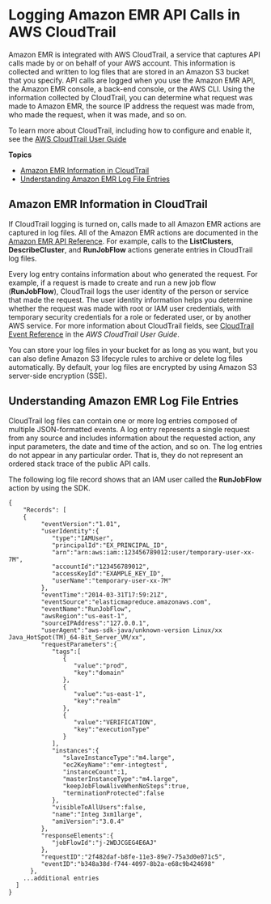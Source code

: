 # Logging Amazon EMR API Calls in AWS CloudTrail<a name="logging_emr_api_calls"></a>

Amazon EMR is integrated with AWS CloudTrail, a service that captures API calls made by or on behalf of your AWS account\. This information is collected and written to log files that are stored in an Amazon S3 bucket that you specify\. API calls are logged when you use the Amazon EMR API, the Amazon EMR console, a back\-end console, or the AWS CLI\. Using the information collected by CloudTrail, you can determine what request was made to Amazon EMR, the source IP address the request was made from, who made the request, when it was made, and so on\. 

To learn more about CloudTrail, including how to configure and enable it, see the [AWS CloudTrail User Guide](http://docs.aws.amazon.com/awscloudtrail/latest/userguide/) 

**Topics**
+ [Amazon EMR Information in CloudTrail](#emr_info_in_ct)
+ [Understanding Amazon EMR Log File Entries](#understanding_emr_log_file_entries)

## Amazon EMR Information in CloudTrail<a name="emr_info_in_ct"></a>

If CloudTrail logging is turned on, calls made to all Amazon EMR actions are captured in log files\. All of the Amazon EMR actions are documented in the [Amazon EMR API Reference](http://docs.aws.amazon.com/ElasticMapReduce/latest/API/)\. For example, calls to the **ListClusters**, **DescribeCluster**, and **RunJobFlow** actions generate entries in CloudTrail log files\. 

Every log entry contains information about who generated the request\. For example, if a request is made to create and run a new job flow \(**RunJobFlow**\), CloudTrail logs the user identity of the person or service that made the request\. The user identity information helps you determine whether the request was made with root or IAM user credentials, with temporary security credentials for a role or federated user, or by another AWS service\. For more information about CloudTrail fields, see [CloudTrail Event Reference](http://docs.aws.amazon.com/awscloudtrail/latest/userguide/eventreference.html) in the *AWS CloudTrail User Guide*\. 

You can store your log files in your bucket for as long as you want, but you can also define Amazon S3 lifecycle rules to archive or delete log files automatically\. By default, your log files are encrypted by using Amazon S3 server\-side encryption \(SSE\)\. 

## Understanding Amazon EMR Log File Entries<a name="understanding_emr_log_file_entries"></a>

CloudTrail log files can contain one or more log entries composed of multiple JSON\-formatted events\. A log entry represents a single request from any source and includes information about the requested action, any input parameters, the date and time of the action, and so on\. The log entries do not appear in any particular order\. That is, they do not represent an ordered stack trace of the public API calls\. 

The following log file record shows that an IAM user called the **RunJobFlow** action by using the SDK\. 

```
{
	"Records": [
	{
         "eventVersion":"1.01",
         "userIdentity":{
            "type":"IAMUser",
            "principalId":"EX_PRINCIPAL_ID",
            "arn":"arn:aws:iam::123456789012:user/temporary-user-xx-7M",
            "accountId":"123456789012",
            "accessKeyId":"EXAMPLE_KEY_ID",
            "userName":"temporary-user-xx-7M"
         },
         "eventTime":"2014-03-31T17:59:21Z",
         "eventSource":"elasticmapreduce.amazonaws.com",
         "eventName":"RunJobFlow",
         "awsRegion":"us-east-1",
         "sourceIPAddress":"127.0.0.1",
         "userAgent":"aws-sdk-java/unknown-version Linux/xx Java_HotSpot(TM)_64-Bit_Server_VM/xx",
         "requestParameters":{
            "tags":[
               {
                  "value":"prod",
                  "key":"domain"
               },
               {
                  "value":"us-east-1",
                  "key":"realm"
               },
               {
                  "value":"VERIFICATION",
                  "key":"executionType"
               }
            ],
            "instances":{
               "slaveInstanceType":"m4.large",
               "ec2KeyName":"emr-integtest",
               "instanceCount":1,
               "masterInstanceType":"m4.large",
               "keepJobFlowAliveWhenNoSteps":true,
               "terminationProtected":false
            },
            "visibleToAllUsers":false,
            "name":"Integ 3xm1large",
            "amiVersion":"3.0.4"
         },
         "responseElements":{
            "jobFlowId":"j-2WDJCGEG4E6AJ"
         },
         "requestID":"2f482daf-b8fe-11e3-89e7-75a3d0e071c5",
         "eventID":"b348a38d-f744-4097-8b2a-e68c9b424698"
      },
	...additional entries
  ]
}
```